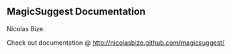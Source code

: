 MagicSuggest Documentation
--------------------------
Nicolas Bize.

Check out documentation @ http://nicolasbize.github.com/magicsuggest/